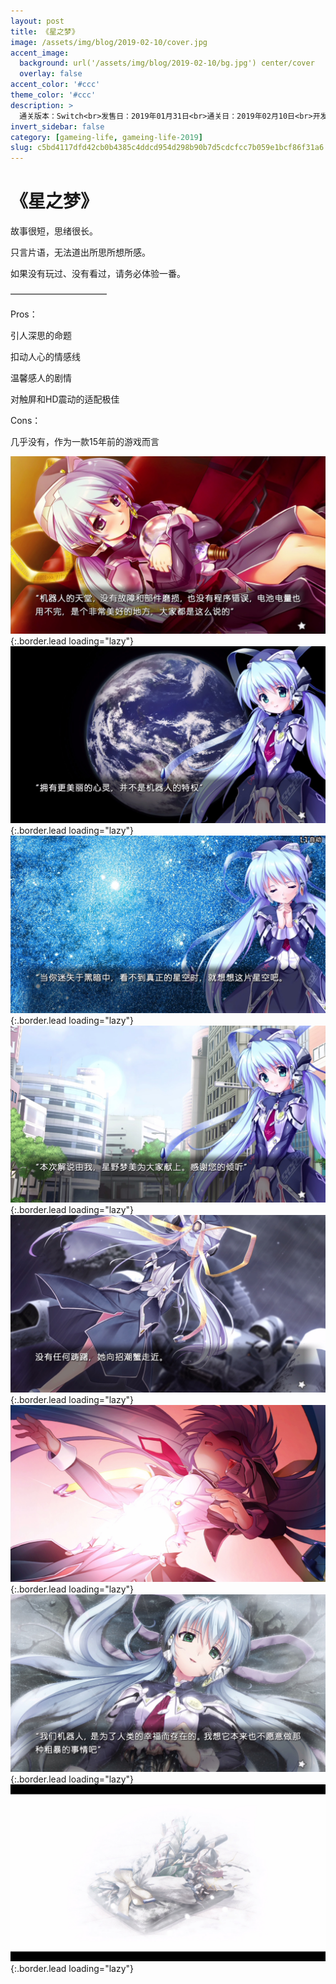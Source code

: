 ```yaml
---
layout: post
title: 《星之梦》
image: /assets/img/blog/2019-02-10/cover.jpg
accent_image: 
  background: url('/assets/img/blog/2019-02-10/bg.jpg') center/cover
  overlay: false
accent_color: '#ccc'
theme_color: '#ccc'
description: >
  通关版本：Switch<br>发售日：2019年01月31日<br>通关日：2019年02月10日<br>开发商：Key<br>发行商：PROTOTYPE
invert_sidebar: false
category: [gameing-life, gameing-life-2019]
slug: c5bd4117dfd42cb0b4385c4ddcd954d298b90b7d5cdcfcc7b059e1bcf86f31a6
---
```


# 《星之梦》

故事很短，思绪很长。

只言片语，无法道出所思所想所感。

如果没有玩过、没有看过，请务必体验一番。

———————————

Pros：

引人深思的命题

扣动人心的情感线

温馨感人的剧情

对触屏和HD震动的适配极佳

Cons：

几乎没有，作为一款15年前的游戏而言

![](/assets/img/blog/2019-02-10/1.jpg){:.border.lead loading="lazy"}
![](/assets/img/blog/2019-02-10/2.jpg){:.border.lead loading="lazy"}
![](/assets/img/blog/2019-02-10/3.jpg){:.border.lead loading="lazy"}
![](/assets/img/blog/2019-02-10/4.jpg){:.border.lead loading="lazy"}
![](/assets/img/blog/2019-02-10/5.jpg){:.border.lead loading="lazy"}
![](/assets/img/blog/2019-02-10/6.jpg){:.border.lead loading="lazy"}
![](/assets/img/blog/2019-02-10/7.jpg){:.border.lead loading="lazy"}
![](/assets/img/blog/2019-02-10/8.jpg){:.border.lead loading="lazy"}

